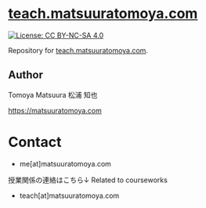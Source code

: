 # [teach.matsuuratomoya.com](https://teach.matsuuratomoya.com)

[![License: CC BY-NC-SA 4.0](https://img.shields.io/badge/License-CC%20BY--NC--SA%204.0-lightgrey.svg)](https://creativecommons.org/licenses/by-nc-sa/4.0/)

Repository for [teach.matsuuratomoya.com](https://teach.matsuuratomoya.com).

## Author 

Tomoya Matsuura 松浦 知也
 
https://matsuuratomoya.com

# Contact

- me\[at\]matsuuratomoya.com

授業関係の連絡はこちら↓ Related to courseworks

- teach\[at\]matsuuratomoya.com